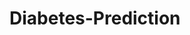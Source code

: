 # Diabetes-Prediction








































































































































